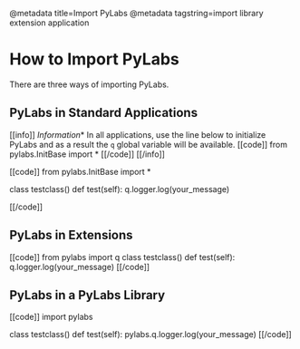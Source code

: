 @metadata title=Import PyLabs
@metadata tagstring=import library extension application


# How to Import PyLabs

There are three ways of importing PyLabs.

## PyLabs in Standard Applications

[[info]]
*Information** In all applications, use the line below to initialize PyLabs and as a result the `q` global variable will be available.
[[code]]
from pylabs.InitBase import *
[[/code]]
[[/info]]

[[code]]
from pylabs.InitBase import *

class testclass()
    def test(self):
        q.logger.log(your_message)

[[/code]]


## PyLabs in Extensions

[[code]]
from pylabs import q
class testclass()
    def test(self):
        q.logger.log(your_message)
[[/code]]        
   
        
## PyLabs in a PyLabs Library

[[code]]
import pylabs

class testclass()
    def test(self):
        pylabs.q.logger.log(your_message)
[[/code]]
